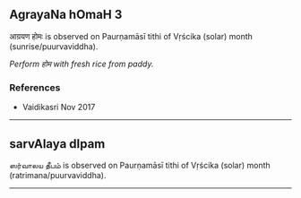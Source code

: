 ## AgrayaNa hOmaH 3
आग्रयण होमः is observed on Paurṇamāsī tithi of Vṛścika (solar) month (sunrise/puurvaviddha).

_Perform होम with fresh rice from paddy._
### References
* Vaidikasri Nov 2017


---
## sarvAlaya dIpam
ஸர்வாலய தீபம் is observed on Paurṇamāsī tithi of Vṛścika (solar) month (ratrimana/puurvaviddha).



---
